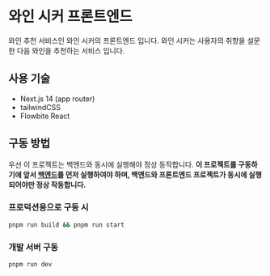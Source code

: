 # 와인 시커 프론트엔드
와인 추천 서비스인 와인 시커의 프론트엔드 입니다. 와인 시커는 사용자의 취향을 설문한 다음 와인을 추천하는 서비스 입니다.

## 사용 기술
 * Next.js 14 (app router)
 * tailwindCSS
 * Flowbite React

## 구동 방법
우선 이 프로젝트는 백엔드와 동시에 실행해야 정상 동작합니다. **이 프로젝트를 구동하기에 앞서 [백엔드](https://github.com/wineseeker/backend)를 먼저 실행하여야 하며, 백엔드와 프론트엔드 프로젝트가 동시에 실행되어야만 정상 작동합니다.**
### 프로덕션용으로 구동 시
```bash
pnpm run build && pnpm run start
```
### 개발 서버 구동
```bash
pnpm run dev
```